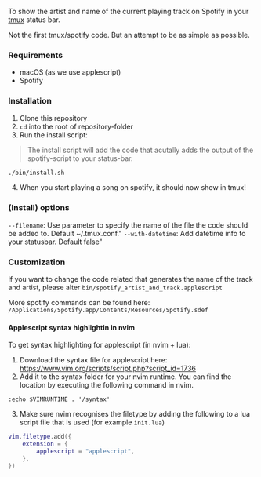 To show the artist and name of the current playing track on Spotify in your [tmux](https://github.com/tmux/tmux) status bar.

Not the first tmux/spotify code. But an attempt to be as simple as possible.

### Requirements

- macOS (as we use applescript)
- Spotify

### Installation

1. Clone this repository
2. `cd` into the root of repository-folder
3. Run the install script:

> The install script will add the code that acutally adds the output of the spotify-script to your status-bar.

```bash
./bin/install.sh
```

4. When you start playing a song on spotify, it should now show in tmux!

### (Install) options

`--filename`: Use parameter to specify the name of the file the code should be added to. Default ~/.tmux.conf."
`--with-datetime`: Add datetime info to your statusbar. Default false"

### Customization

If you want to change the code related that generates the name of the track and artist, please alter `bin/spotify_artist_and_track.applescript`

More spotify commands can be found here: `/Applications/Spotify.app/Contents/Resources/Spotify.sdef`

#### Applescript syntax highlightin in nvim

To get syntax highlighting for applescript (in nvim + lua):

1. Download the syntax file for applescript here: https://www.vim.org/scripts/script.php?script_id=1736
2. Add it to the syntax folder for your nvim runtime. You can find the location by executing the following command in nvim.

```
:echo $VIMRUNTIME . '/syntax'
```

3. Make sure nvim recognises the filetype by adding the following to a lua script file that is used (for example `init.lua`)

```lua
vim.filetype.add({
	extension = {
		applescript = "applescript",
	},
})
```
